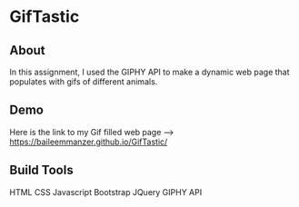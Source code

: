 # GifTastic

## About
In this assignment, I used the GIPHY API to make a dynamic web page that populates with gifs of different animals.

## Demo
Here is the link to my Gif filled web page --> https://baileemmanzer.github.io/GifTastic/

## Build Tools
HTML
CSS
Javascript
Bootstrap
JQuery
GIPHY API
